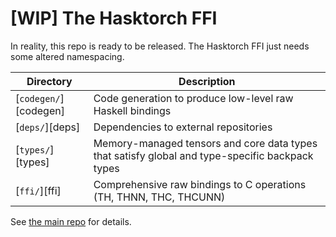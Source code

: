 # [WIP] The Hasktorch FFI

In reality, this repo is ready to be released. The Hasktorch FFI just needs some altered namespacing.

| Directory                   | Description |
| --------------------------- | ----------- |
| [`codegen/`][codegen]       | Code generation to produce low-level raw Haskell bindings |
| [`deps/`][deps]             | Dependencies to external repositories | 
| [`types/`][types]           | Memory-managed tensors and core data types that satisfy global and type-specific backpack types |
| [`ffi/`][ffi]               | Comprehensive raw bindings to C operations (TH, THNN, THC, THCUNN) |

See [the main repo](https://www.github.com/hasktorch/hasktorch) for details.
